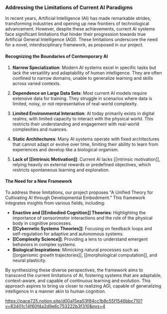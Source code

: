 ### Addressing the Limitations of Current AI Paradigms

In recent years, Artificial Intelligence (AI) has made remarkable strides, transforming industries and opening up new frontiers of technological advancement. However, despite these achievements, current AI systems face significant limitations that hinder their progression towards true Artificial General Intelligence (AGI). These limitations underscore the need for a novel, interdisciplinary framework, as proposed in our project.

#### Recognizing the Boundaries of Contemporary AI

1. **Narrow Specialization**: Modern AI systems excel in specific tasks but lack the versatility and adaptability of human intelligence. They are often confined to narrow domains, unable to generalize learning and skills across varied contexts.
    
2. **Dependence on Large Data Sets**: Most current AI models require extensive data for training. They struggle in scenarios where data is limited, noisy, or not representative of real-world complexity.
    
3. **Limited Environmental Interaction**: AI today primarily exists in digital realms, with limited capacity to interact with the physical world. This restricts their understanding and engagement with real-world complexities and nuances.
    
4. **Static Architectures**: Many AI systems operate with fixed architectures that cannot adapt or evolve over time, limiting their ability to learn from experiences and develop like a biological organism.
    
5. **Lack of [[Intrinsic Motivation]]**: Current AI lacks [[intrinsic motivation]], relying heavily on external rewards or predefined objectives, which restricts spontaneous learning and exploration.
    

#### The Need for a New Framework

To address these limitations, our project proposes "A Unified Theory for Cultivating AI through Developmental Embodiment." This framework integrates insights from various fields, including:

- **Enactive and [[Embodied Cognition]] Theories**: Highlighting the importance of sensorimotor interactions and the role of the physical body in cognitive processes.
- **[[Cybernetic Systems Theories]]**: Focusing on feedback loops and self-regulation for adaptive and autonomous systems.
- **[[Complexity Science]]**: Providing a lens to understand emergent behaviors in complex systems.
- **Biological Inspirations**: Mimicking natural processes such as [[organismic growth trajectories]], [[morphological computation]], and neural plasticity.

By synthesizing these diverse perspectives, the framework aims to transcend the current limitations of AI, fostering systems that are adaptable, context-aware, and capable of continuous learning and evolution. This approach aspires to bring us closer to realizing AGI, capable of generalizing intelligence in a manner akin to human cognition.


https://pace725.notion.site/d00a15ea53f84cc1b8c55f1546bbc710?v=83401c14f60f4a2d9e6c753222b3f310&pvs=4